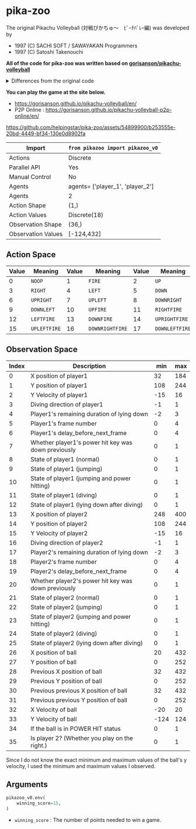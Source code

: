 # pika-zoo

The original Pikachu Volleyball (対戦ぴかちゅ～　ﾋﾞｰﾁﾊﾞﾚｰ編) was developed by

* 1997 (C) SACHI SOFT / SAWAYAKAN Programmers
* 1997 (C) Satoshi Takenouchi

**All of the code for pika-zoo was written based on [gorisanson/pikachu-volleyball](https://github.com/gorisanson/pikachu-volleyball)**

<details>
  <summary>Differences from the original code</summary>

  * Random numbers are generated by the environment's numpy generator (`self.np_random`), not by the global function [`rand.js`](https://github.com/gorisanson/pikachu-volleyball/blob/main/src/resources/js/rand.js) of the original code.
  * Some code logic has been improved for faster iteration.
    * https://github.com/helpingstar/pika-zoo/pull/5
</details>

**You can play the game at the site below.**

* https://gorisanson.github.io/pikachu-volleyball/en/
* P2P Online : https://gorisanson.github.io/pikachu-volleyball-p2p-online/en/

https://github.com/helpingstar/pika-zoo/assets/54899900/b253555e-20bd-4449-bf34-130e0d8902fa

| Import             | `from pikazoo import pikazoo_v0`         |
|--------------------|------------------------------------------|
| Actions            | Discrete                                 |
| Parallel API       | Yes                                      |
| Manual Control     | No                                       |
| Agents             | agents= ['player_1', 'player_2']         |
| Agents             | 2                                        |
| Action Shape       | (1,)                                     |
| Action Values      | Discrete(18)                             |
| Observation Shape  | (36,)                                    |
| Observation Values | [-124,432]                               |

## Action Space

| Value | Meaning    | Value | Meaning       | Value | Meaning      |
|-------|------------|-------|---------------|-------|--------------|
| 0     |`NOOP`      | 1     |`FIRE`         | 2     |`UP`          |
| 3     |`RIGHT`     | 4     |`LEFT`         | 5     |`DOWN`        |
| 6     |`UPRIGHT`   | 7     |`UPLEFT`       | 8     |`DOWNRIGHT`   |
| 9     |`DOWNLEFT`  | 10    |`UPFIRE`       | 11    |`RIGHTFIRE`   |
| 12    |`LEFTFIRE`  | 13    |`DOWNFIRE`     | 14    |`UPRIGHTFIRE` |
| 15    |`UPLEFTFIRE`| 16    |`DOWNRIGHTFIRE`| 17    |`DOWNLEFTFIRE`|

## Observation Space

| Index | Description                                         | min  | max |
|-------|-----------------------------------------------------|------|-----|
| 0     | X position of player1                               | 32   | 184 |
| 1     | Y position of player1                               | 108  | 244 |
| 2     | Y Velocity of player1                               | -15  | 16  |
| 3     | Diving direction of player1                         | -1   | 1   |
| 4     | Player1's remaining duration of lying down          | -2   | 3   |
| 5     | Player1's frame number                              | 0    | 4   |
| 6     | Player1's delay_before_next_frame                   | 0    | 4   |
| 7     | Whether player1's power hit key was down previously | 0    | 1   |
| 8     | State of player1 (normal)                           | 0    | 1   |
| 9     | State of player1 (jumping)                          | 0    | 1   |
| 10    | State of player1 (jumping and power hitting)        | 0    | 1   |
| 11    | State of player1 (diving)                           | 0    | 1   |
| 12    | State of player1 (lying down after diving)          | 0    | 1   |
| 13    | X position of player2                               | 248  | 400 |
| 14    | Y position of player2                               | 108  | 244 |
| 15    | Y Velocity of player2                               | -15  | 16  |
| 16    | Diving direction of player2                         | -1   | 1   |
| 17    | Player2's remaining duration of lying down          | -2   | 3   |
| 18    | Player2's frame number                              | 0    | 4   |
| 19    | Player2's delay_before_next_frame                   | 0    | 4   |
| 20    | Whether player2's power hit key was down previously | 0    | 1   |
| 21    | State of player2 (normal)                           | 0    | 1   |
| 22    | State of player2 (jumping)                          | 0    | 1   |
| 23    | State of player2 (jumping and power hitting)        | 0    | 1   |
| 24    | State of player2 (diving)                           | 0    | 1   |
| 25    | State of player2 (lying down after diving)          | 0    | 1   |
| 26    | X position of ball                                  | 20   | 432 |
| 27    | Y position of ball                                  | 0    | 252 |
| 28    | Previous X position of ball                         | 32   | 432 |
| 29    | Previous Y position of ball                         | 0    | 252 |
| 30    | Previous previous X position of ball                | 32   | 432 |
| 31    | Previous previous Y position of ball                | 0    | 252 |
| 32    | X Velocity of ball                                  | -20  | 20  |
| 33    | Y Velocity of ball                                  | -124 | 124 |
| 34    | If the ball is in POWER HIT status                  | 0    | 1   |
| 35    | Is player 2? (Whether you play on the right.)       | 0    | 1   |

Since I do not know the exact minimum and maximum values of the ball's y velocity, I used the minimum and maximum values I observed.

## Arguments

```python
pikazoo_v0.env(
    winning_score=15,
)
```

* `winning_score` : The number of points needed to win a game.

<!-- TODO: Install, Sample Code -->
